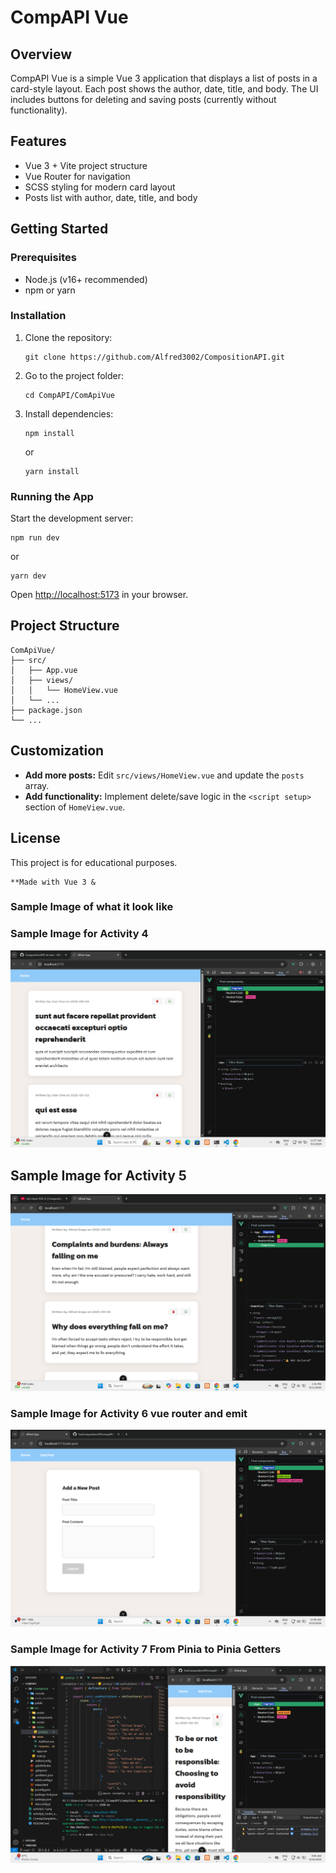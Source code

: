 # CompAPI Vue

## Overview

CompAPI Vue is a simple Vue 3 application that displays a list of posts in a card-style layout. Each post shows the author, date, title, and body. The UI includes buttons for deleting and saving posts (currently without functionality).

## Features

- Vue 3 + Vite project structure
- Vue Router for navigation
- SCSS styling for modern card layout
- Posts list with author, date, title, and body

## Getting Started

### Prerequisites

- Node.js (v16+ recommended)
- npm or yarn

### Installation

1. Clone the repository:
   ```
   git clone https://github.com/Alfred3002/CompositionAPI.git
   ```
2. Go to the project folder:
   ```
   cd CompAPI/ComApiVue
   ```
3. Install dependencies:
   ```
   npm install
   ```
   or
   ```
   yarn install
   ```

### Running the App

Start the development server:
```
npm run dev
```
or
```
yarn dev
```

Open [http://localhost:5173](http://localhost:5173) in your browser.

## Project Structure

```
ComApiVue/
├── src/
│   ├── App.vue
│   ├── views/
│   │   └── HomeView.vue
│   └── ...
├── package.json
└── ...
```

## Customization

- **Add more posts:** Edit `src/views/HomeView.vue` and update the `posts` array.
- **Add functionality:** Implement delete/save logic in the `<script setup>` section of `HomeView.vue`.

## License

This project is for educational purposes.

```
**Made with Vue 3 &
```
### Sample Image of what it look like

### Sample Image for Activity 4

![..................](ComApiSampleImg.png)

## Sample Image for Activity 5

![alt text](activity5-1.png)

### Sample Image for Activity 6 vue router and emit 

![alt text](activity6_router_emit.png)

### Sample Image for Activity 7 From Pinia to Pinia Getters

![alt text](Activity7.png)